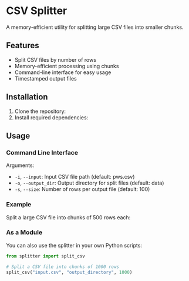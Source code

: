# CSV Splitter

A memory-efficient utility for splitting large CSV files into smaller chunks.

## Features

- Split CSV files by number of rows
- Memory-efficient processing using chunks
- Command-line interface for easy usage
- Timestamped output files

## Installation

1. Clone the repository:
2. Install required dependencies:

## Usage

### Command Line Interface

Arguments:
- `-i`, `--input`: Input CSV file path (default: pws.csv)
- `-o`, `--output_dir`: Output directory for split files (default: data)
- `-s`, `--size`: Number of rows per output file (default: 100)

### Example

Split a large CSV file into chunks of 500 rows each:

### As a Module

You can also use the splitter in your own Python scripts:

```python
from splitter import split_csv

# Split a CSV file into chunks of 1000 rows
split_csv("input.csv", "output_directory", 1000)
